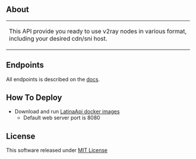 ## About

<table>
<tr>
<td>

This API provide you ready to use v2ray nodes in various format, including your desired cdn/sni host.

</td>
</tr>
</table>

## Endpoints

All endpoints is described on the [docs](https://fool.azurewebsites.net).

## How To Deploy

- Download and run [LatinaApi docker images](https://github.com/LalatinaHub/LatinaApi/pkgs/container/latinaapi)
  - Default web server port is 8080

## License

This software released under [MIT License](https://github.com/LalatinaHub/License/blob/main/License)
